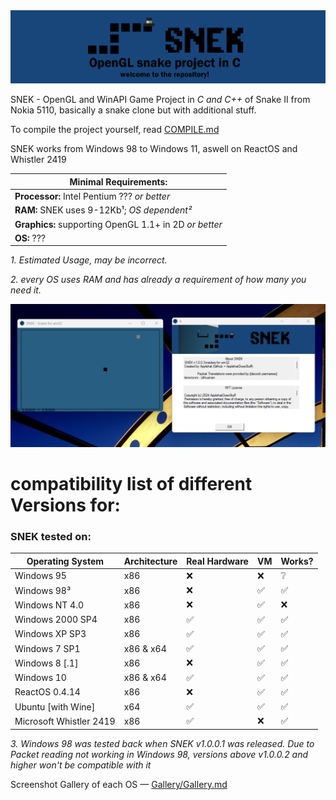 <div align=center>
  <img src="source/images/banner.png">
</div>

SNEK - OpenGL and WinAPI Game Project in *C and C++* of Snake II from Nokia 5110, basically a snake clone but with additional stuff.

To compile the project yourself, read <a href="https://github.com/ApplehatDot/SNEK/blob/main/docs%2FCOMPILE.md">COMPILE.md</a>

SNEK works from Windows 98 to Windows 11, aswell on ReactOS and Whistler 2419

|Minimal Requirements:|
|-------------|
|**Processor:** Intel Pentium ??? *or better*|
|**RAM:** SNEK uses 9-12Kb¹; *OS dependent²*|
|**Graphics:** supporting OpenGL 1.1+ in 2D *or better*|
|**OS:** ??? |


*1. Estimated Usage, may be incorrect.*

*2. every OS uses RAM and has already a requirement of how many you need it.*

<img src="source/images/Windows 11.png">

# compatibility list of different Versions for:

### SNEK tested on:
| Operating System | Architecture | Real Hardware | VM | Works? | 
| ---------------- |--------------| ------------- | -- | ------ |
|    Windows 95    |      x86     |       :x:      | :x: | ❔ |
|    Windows 98³    |      x86     |      :x:      |:white_check_mark:|:white_check_mark:|
|  Windows NT 4.0  |      x86     |      :x:     |:white_check_mark:| :x: |
| Windows 2000 SP4 |      x86     |:white_check_mark:|:white_check_mark:| :white_check_mark: |
|   Windows XP SP3 |      x86     |:white_check_mark:|:white_check_mark:| :white_check_mark: |
|   Windows 7 SP1  |   x86 & x64  |:white_check_mark:|:white_check_mark:| :white_check_mark:|
|   Windows 8 [.1] |      x86     |       :x:      |:white_check_mark:| :white_check_mark:|
|   Windows 10     |   x86 & x64  |:white_check_mark:|:white_check_mark:| :white_check_mark:|
|   ReactOS 0.4.14 |      x86     |      :x:      |:white_check_mark:| :white_check_mark:|
|Ubuntu [with Wine]|     x64     |:white_check_mark:|:white_check_mark:| :white_check_mark:|
| Microsoft Whistler 2419 | x86 | :white_check_mark: | :x: | :white_check_mark:|

*3. Windows 98 was tested back when SNEK v1.0.0.1 was released. Due to Packet reading not working in Windows 98, versions above v1.0.0.2 and higher won't be compatible with it*



Screenshot Gallery of each OS — <a href="https://github.com/ApplehatDot/SNEK/blob/main/Gallery%2FGallery.md">Gallery/Gallery.md</a>

